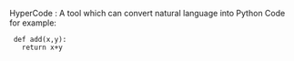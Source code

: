 HyperCode : A tool which can convert natural language into Python Code
for example:
```Write a program to add two numbers
 def add(x,y):
   return x+y
 ```
